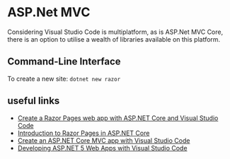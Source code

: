# ASP.Net MVC

Considering Visual Studio Code is multiplatform, as is ASP.Net MVC Core, there is an option to utilise a wealth of libraries available on this platform.

## Command-Line Interface

To create a new site:
`dotnet new razor`

## useful links

- [Create a Razor Pages web app with ASP.NET Core and Visual Studio Code](https://docs.microsoft.com/en-us/aspnet/core/tutorials/razor-pages-vsc/)
- [Introduction to Razor Pages in ASP.NET Core](https://docs.microsoft.com/en-us/aspnet/core/mvc/razor-pages/index?tabs=visual-studio)
- [Create an ASP.NET Core MVC app with Visual Studio Code](https://docs.microsoft.com/en-us/aspnet/core/tutorials/first-mvc-app-xplat/)
- [Developing ASP.NET 5 Web Apps with Visual Studio Code](https://developer.telerik.com/featured/developing-asp-net-5-web-apps-with-visual-studio-code/)
